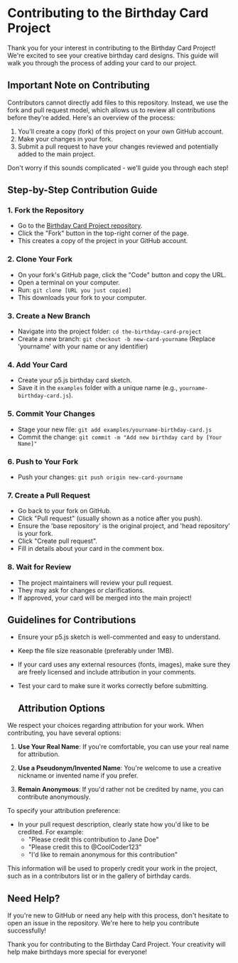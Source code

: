 # Contributing to the Birthday Card Project

Thank you for your interest in contributing to the Birthday Card Project! We're excited to see your creative birthday card designs. This guide will walk you through the process of adding your card to our project.

## Important Note on Contributing

Contributors cannot directly add files to this repository. Instead, we use the fork and pull request model, which allows us to review all contributions before they're added. Here's an overview of the process:

1. You'll create a copy (fork) of this project on your own GitHub account.
2. Make your changes in your fork.
3. Submit a pull request to have your changes reviewed and potentially added to the main project.

Don't worry if this sounds complicated - we'll guide you through each step!

## Step-by-Step Contribution Guide

### 1. Fork the Repository

- Go to the [Birthday Card Project repository](https://github.com/ashleysally00/the-birthday-card-project).
- Click the "Fork" button in the top-right corner of the page.
- This creates a copy of the project in your GitHub account.

### 2. Clone Your Fork

- On your fork's GitHub page, click the "Code" button and copy the URL.
- Open a terminal on your computer.
- Run: `git clone [URL you just copied]`
- This downloads your fork to your computer.

### 3. Create a New Branch

- Navigate into the project folder: `cd the-birthday-card-project`
- Create a new branch: `git checkout -b new-card-yourname`
  (Replace 'yourname' with your name or any identifier)

### 4. Add Your Card

- Create your p5.js birthday card sketch.
- Save it in the `examples` folder with a unique name (e.g., `yourname-birthday-card.js`).

### 5. Commit Your Changes

- Stage your new file: `git add examples/yourname-birthday-card.js`
- Commit the change: `git commit -m "Add new birthday card by [Your Name]"`

### 6. Push to Your Fork

- Push your changes: `git push origin new-card-yourname`

### 7. Create a Pull Request

- Go back to your fork on GitHub.
- Click "Pull request" (usually shown as a notice after you push).
- Ensure the 'base repository' is the original project, and 'head repository' is your fork.
- Click "Create pull request".
- Fill in details about your card in the comment box.

### 8. Wait for Review

- The project maintainers will review your pull request.
- They may ask for changes or clarifications.
- If approved, your card will be merged into the main project!

## Guidelines for Contributions

- Ensure your p5.js sketch is well-commented and easy to understand.
- Keep the file size reasonable (preferably under 1MB).
- If your card uses any external resources (fonts, images), make sure they are freely licensed and include attribution in your comments.
- Test your card to make sure it works correctly before submitting.

  ## Attribution Options

We respect your choices regarding attribution for your work. When contributing, you have several options:

1. **Use Your Real Name**: If you're comfortable, you can use your real name for attribution.

2. **Use a Pseudonym/Invented Name**: You're welcome to use a creative nickname or invented name if you prefer.

3. **Remain Anonymous**: If you'd rather not be credited by name, you can contribute anonymously.

To specify your attribution preference:

- In your pull request description, clearly state how you'd like to be credited. For example:
  - "Please credit this contribution to Jane Doe"
  - "Please credit this to @CoolCoder123"
  - "I'd like to remain anonymous for this contribution"

This information will be used to properly credit your work in the project, such as in a contributors list or in the gallery of birthday cards.

## Need Help?

If you're new to GitHub or need any help with this process, don't hesitate to open an issue in the repository. We're here to help you contribute successfully!

Thank you for contributing to the Birthday Card Project. Your creativity will help make birthdays more special for everyone!
